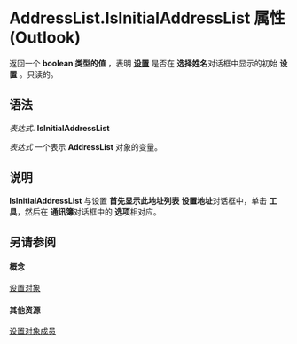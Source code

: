 
# AddressList.IsInitialAddressList 属性 (Outlook)

返回一个 **boolean 类型的值** ，表明 **[设置](84611afe-48b1-185b-df4b-0f004e7436ff.md)** 是否在 **选择姓名**对话框中显示的初始 **设置** 。只读的。


## 语法

 _表达式_. **IsInitialAddressList**

 _表达式_ 一个表示 **AddressList** 对象的变量。


## 说明

 **IsInitialAddressList** 与设置 **首先显示此地址列表** **设置地址**对话框中，单击 **工具**，然后在 **通讯簿**对话框中的 **选项**相对应。


## 另请参阅


#### 概念


[设置对象](84611afe-48b1-185b-df4b-0f004e7436ff.md)
#### 其他资源


[设置对象成员](49ce35c2-400b-16b0-5f74-7f7d6260e45b.md)